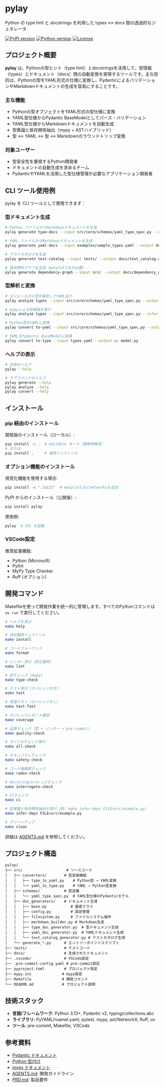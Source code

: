# pylay
Python の type hint と docstrings を利用した types <-> docs 間の透過的なジェネレータ

[![PyPI version](https://img.shields.io/pypi/v/pylay.svg)](https://pypi.org/project/pylay/)
[![Python version](https://img.shields.io/pypi/pyversions/pylay.svg)](https://pypi.org/project/pylay/)
[![License](https://img.shields.io/pypi/l/pylay.svg)](https://github.com/biwakonbu/pylay/blob/main/LICENSE)

## プロジェクト概要

**pylay** は、Pythonの型ヒント（type hint）とdocstringsを活用して、型情報（types）とドキュメント（docs）間の自動変換を実現するツールです。主な目的は、Pythonの型をYAML形式の仕様に変換し、PydanticによるバリデーションやMarkdownドキュメントの生成を容易にすることです。

### 主な機能
- Pythonの型オブジェクトをYAML形式の型仕様に変換
- YAML型仕様からPydantic BaseModelとしてパース・バリデーション
- YAML型仕様からMarkdownドキュメントを自動生成
- 型推論と依存関係抽出（mypy + ASTハイブリッド）
- 型 <-> YAML <-> 型 <-> Markdownのラウンドトリップ変換

### 対象ユーザー
- 型安全性を重視するPython開発者
- ドキュメントの自動生成を求めるチーム
- PydanticやYAMLを活用した型仕様管理が必要なアプリケーション開発者

## CLI ツール使用例

pylay を CLI ツールとして使用できます：

### 型ドキュメント生成
```bash
# Python ファイルからMarkdownドキュメントを生成
pylay generate type-docs --input src/core/schemas/yaml_type_spec.py --output docs/types.md

# YAML ファイルからMarkdownドキュメントを生成
pylay generate yaml-docs --input examples/sample_types.yaml --output docs/yaml_types.md

# テストカタログを生成
pylay generate test-catalog --input tests/ --output docs/test_catalog.md

# 依存関係グラフを生成（matplotlibが必要）
pylay generate dependency-graph --input src/ --output docs/dependency_graph.png
```

### 型解析と変換
```bash
# モジュールから型を解析してYAML出力
pylay analyze types --input src/core/schemas/yaml_type_spec.py --output-yaml types.yaml

# mypyによる型推論を実行
pylay analyze types --input src/core/schemas/yaml_type_spec.py --infer

# Python型をYAMLに変換
pylay convert to-yaml --input src/core/schemas/yaml_type_spec.py --output types.yaml

# YAMLをPydantic BaseModelに変換
pylay convert to-type --input types.yaml --output-py model.py
```

### ヘルプの表示
```bash
# 全体のヘルプ
pylay --help

# サブコマンドのヘルプ
pylay generate --help
pylay analyze --help
pylay convert --help
```

## インストール

### pip 経由のインストール
開発版のインストール（ローカル）:
```bash
pip install -e .  # editable モード（開発時推奨）
# または
pip install .     # 通常インストール
```

### オプション機能のインストール
視覚化機能を使用する場合:
```bash
pip install -e ".[viz]"  # matplotlibとnetworkxを追加
```

PyPI からのインストール（公開後）:
```bash
pip install pylay
```

使用例:
```bash
pylay  # TUI を起動
```

### VSCode設定
推奨拡張機能:
- Python (Microsoft)
- Pylint
- MyPy Type Checker
- Ruff (オプション)

## 開発コマンド

Makefileを使って開発作業を統一的に管理します。すべてのPythonコマンドは `uv run` で実行してください。

```bash
# ヘルプを表示
make help

# 依存関係インストール
make install

# コードフォーマット
make format

# リンター実行（修正適用）
make lint

# 型チェック (mypy)
make type-check

# テスト実行（カバレッジ付き）
make test

# 高速テスト（カバレッジなし）
make test-fast

# カバレッジレポート確認
make coverage

# 品質チェック（型 + リンター + pre-commit）
make quality-check

# すべてのチェック実行
make all-check

# セキュリティチェック
make safety-check

# コード複雑度チェック
make radon-check

# docstringカバレッジチェック
make interrogate-check

# CIチェック
make ci

# 型推論と依存関係抽出を実行（例: make infer-deps FILE=src/example.py）
make infer-deps FILE=src/example.py

# クリーンアップ
make clean
```

詳細は [AGENTS.md](AGENTS.md) を参照してください。

## プロジェクト構造

```
pylay/
├── src/                    # ソースコード
│   ├── converters/        # 型変換機能
│   │   ├── type_to_yaml.py    # Python型 → YAML変換
│   │   └── yaml_to_type.py    # YAML → Python型変換
│   ├── schemas/           # 型定義
│   │   └── yaml_type_spec.py  # YAML型仕様のPydanticモデル
│   ├── doc_generators/    # ドキュメント生成
│   │   ├── base.py           # 基底クラス
│   │   ├── config.py         # 設定管理
│   │   ├── filesystem.py     # ファイルシステム操作
│   │   ├── markdown_builder.py # Markdown生成
│   │   ├── type_doc_generator.py  # 型ドキュメント生成
│   │   ├── yaml_doc_generator.py  # YAMLドキュメント生成
│   │   └── test_catalog_generator.py # テストカタログ生成
│   └── generate_*.py      # エントリーポイントスクリプト
├── tests/                 # テストコード
├── docs/                  # 生成されたドキュメント
├── .vscode/               # VSCode設定
├── .pre-commit-config.yaml # pre-commit設定
├── pyproject.toml         # プロジェクト設定
├── mypy.ini              # mypy設定
├── Makefile              # 開発コマンド
└── README.md             # プロジェクト説明
```

## 技術スタック

- **言語/フレームワーク**: Python 3.13+, Pydantic v2, typing/collections.abc
- **ライブラリ**: PyYAML/ruamel.yaml, pytest, mypy, ast/NetworkX, Ruff, uv
- **ツール**: pre-commit, Makefile, VSCode

## 参考資料

- [Pydantic ドキュメント](https://docs.pydantic.dev/)
- [Python 型付け](https://docs.python.org/3/library/typing.html)
- [mypy ドキュメント](https://mypy.readthedocs.io/en/stable/)
- [AGENTS.md](AGENTS.md): 開発ガイドライン
- [PRD.md](PRD.md): 製品要件
